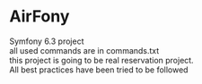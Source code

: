 # AirFony

Symfony 6.3 project
</br>
all used commands are in commands.txt
</br>
this project is going to be real reservation project.
</br>
All best practices have been tried to be followed
</br>
